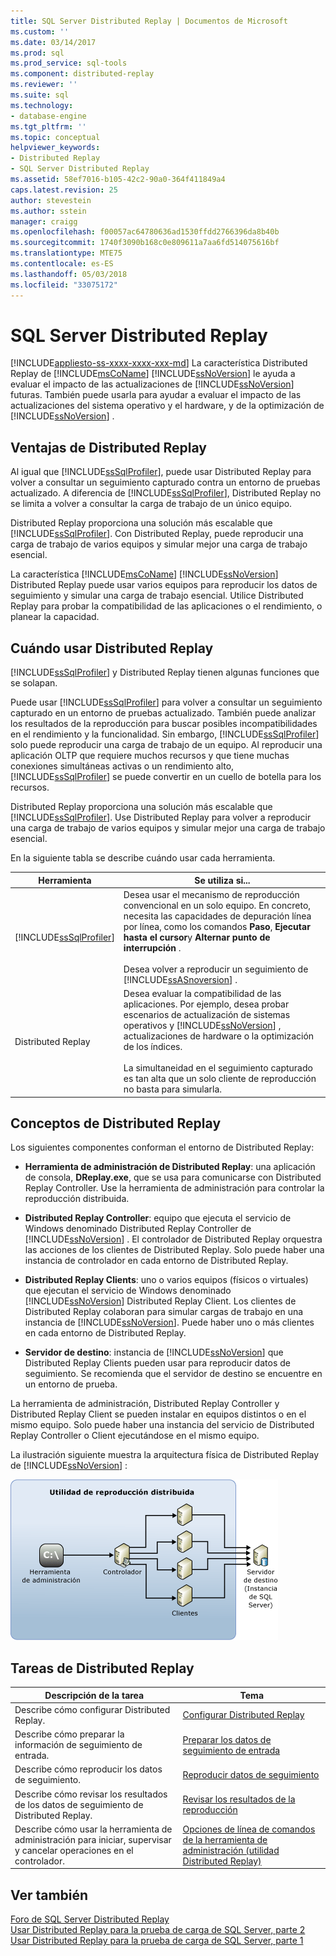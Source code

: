 ```yaml
---
title: SQL Server Distributed Replay | Documentos de Microsoft
ms.custom: ''
ms.date: 03/14/2017
ms.prod: sql
ms.prod_service: sql-tools
ms.component: distributed-replay
ms.reviewer: ''
ms.suite: sql
ms.technology:
- database-engine
ms.tgt_pltfrm: ''
ms.topic: conceptual
helpviewer_keywords:
- Distributed Replay
- SQL Server Distributed Replay
ms.assetid: 58ef7016-b105-42c2-90a0-364f411849a4
caps.latest.revision: 25
author: stevestein
ms.author: sstein
manager: craigg
ms.openlocfilehash: f00057ac64780636ad1530ffdd2766396da8b40b
ms.sourcegitcommit: 1740f3090b168c0e809611a7aa6fd514075616bf
ms.translationtype: MTE75
ms.contentlocale: es-ES
ms.lasthandoff: 05/03/2018
ms.locfileid: "33075172"
---
```

# <a name="sql-server-distributed-replay"></a>SQL Server Distributed Replay
[!INCLUDE[appliesto-ss-xxxx-xxxx-xxx-md](../../includes/appliesto-ss-xxxx-xxxx-xxx-md.md)]
  La característica Distributed Replay de [!INCLUDE[msCoName](../../includes/msconame-md.md)] [!INCLUDE[ssNoVersion](../../includes/ssnoversion-md.md)] le ayuda a evaluar el impacto de las actualizaciones de [!INCLUDE[ssNoVersion](../../includes/ssnoversion-md.md)] futuras. También puede usarla para ayudar a evaluar el impacto de las actualizaciones del sistema operativo y el hardware, y de la optimización de [!INCLUDE[ssNoVersion](../../includes/ssnoversion-md.md)] .  
  
## <a name="benefits-of-distributed-replay"></a>Ventajas de Distributed Replay  
 Al igual que [!INCLUDE[ssSqlProfiler](../../includes/sssqlprofiler-md.md)], puede usar Distributed Replay para volver a consultar un seguimiento capturado contra un entorno de pruebas actualizado. A diferencia de [!INCLUDE[ssSqlProfiler](../../includes/sssqlprofiler-md.md)], Distributed Replay no se limita a volver a consultar la carga de trabajo de un único equipo.  
  
 Distributed Replay proporciona una solución más escalable que [!INCLUDE[ssSqlProfiler](../../includes/sssqlprofiler-md.md)]. Con Distributed Replay, puede reproducir una carga de trabajo de varios equipos y simular mejor una carga de trabajo esencial.  
  
 La característica [!INCLUDE[msCoName](../../includes/msconame-md.md)] [!INCLUDE[ssNoVersion](../../includes/ssnoversion-md.md)] Distributed Replay puede usar varios equipos para reproducir los datos de seguimiento y simular una carga de trabajo esencial. Utilice Distributed Replay para probar la compatibilidad de las aplicaciones o el rendimiento, o planear la capacidad.  
  
## <a name="when-to-use-distributed-replay"></a>Cuándo usar Distributed Replay  
 [!INCLUDE[ssSqlProfiler](../../includes/sssqlprofiler-md.md)] y Distributed Replay tienen algunas funciones que se solapan.  
  
 Puede usar [!INCLUDE[ssSqlProfiler](../../includes/sssqlprofiler-md.md)] para volver a consultar un seguimiento capturado en un entorno de pruebas actualizado. También puede analizar los resultados de la reproducción para buscar posibles incompatibilidades en el rendimiento y la funcionalidad. Sin embargo, [!INCLUDE[ssSqlProfiler](../../includes/sssqlprofiler-md.md)] solo puede reproducir una carga de trabajo de un equipo. Al reproducir una aplicación OLTP que requiere muchos recursos y que tiene muchas conexiones simultáneas activas o un rendimiento alto, [!INCLUDE[ssSqlProfiler](../../includes/sssqlprofiler-md.md)] se puede convertir en un cuello de botella para los recursos.  
  
 Distributed Replay proporciona una solución más escalable que [!INCLUDE[ssSqlProfiler](../../includes/sssqlprofiler-md.md)]. Use Distributed Replay para volver a reproducir una carga de trabajo de varios equipos y simular mejor una carga de trabajo esencial.  
  
 En la siguiente tabla se describe cuándo usar cada herramienta.  
  
|Herramienta|Se utiliza si...|  
|----------|---------------|  
|[!INCLUDE[ssSqlProfiler](../../includes/sssqlprofiler-md.md)]|Desea usar el mecanismo de reproducción convencional en un solo equipo. En concreto, necesita las capacidades de depuración línea por línea, como los comandos **Paso**, **Ejecutar hasta el cursor**y **Alternar punto de interrupción** .<br /><br /> Desea volver a reproducir un seguimiento de [!INCLUDE[ssASnoversion](../../includes/ssasnoversion-md.md)] .|  
|Distributed Replay|Desea evaluar la compatibilidad de las aplicaciones. Por ejemplo, desea probar escenarios de actualización de sistemas operativos y [!INCLUDE[ssNoVersion](../../includes/ssnoversion-md.md)] , actualizaciones de hardware o la optimización de los índices.<br /><br /> La simultaneidad en el seguimiento capturado es tan alta que un solo cliente de reproducción no basta para simularla.|  
  
## <a name="distributed-replay-concepts"></a>Conceptos de Distributed Replay  
 Los siguientes componentes conforman el entorno de Distributed Replay:  
  
-   **Herramienta de administración de Distributed Replay**: una aplicación de consola, **DReplay.exe**, que se usa para comunicarse con Distributed Replay Controller. Use la herramienta de administración para controlar la reproducción distribuida.  
  
-   **Distributed Replay Controller**: equipo que ejecuta el servicio de Windows denominado Distributed Replay Controller de [!INCLUDE[ssNoVersion](../../includes/ssnoversion-md.md)] . El controlador de Distributed Replay orquestra las acciones de los clientes de Distributed Replay. Solo puede haber una instancia de controlador en cada entorno de Distributed Replay.  
  
-   **Distributed Replay Clients**: uno o varios equipos (físicos o virtuales) que ejecutan el servicio de Windows denominado [!INCLUDE[ssNoVersion](../../includes/ssnoversion-md.md)] Distributed Replay Client. Los clientes de Distributed Replay colaboran para simular cargas de trabajo en una instancia de [!INCLUDE[ssNoVersion](../../includes/ssnoversion-md.md)]. Puede haber uno o más clientes en cada entorno de Distributed Replay.  
  
-   **Servidor de destino**: instancia de [!INCLUDE[ssNoVersion](../../includes/ssnoversion-md.md)] que Distributed Replay Clients pueden usar para reproducir datos de seguimiento. Se recomienda que el servidor de destino se encuentre en un entorno de prueba.  
  
 La herramienta de administración, Distributed Replay Controller y Distributed Replay Client se pueden instalar en equipos distintos o en el mismo equipo. Solo puede haber una instancia del servicio de Distributed Replay Controller o Client ejecutándose en el mismo equipo.  
  
 La ilustración siguiente muestra la arquitectura física de Distributed Replay de [!INCLUDE[ssNoVersion](../../includes/ssnoversion-md.md)] :  
  
 ![Arquitectura de reproducción distribuida](../../tools/distributed-replay/media/distributedreplayarch.gif "arquitectura de reproducción distribuida")  
  
## <a name="distributed-replay-tasks"></a>Tareas de Distributed Replay  
  
|Descripción de la tarea|Tema|  
|----------------------|-----------|  
|Describe cómo configurar Distributed Replay.|[Configurar Distributed Replay](../../tools/distributed-replay/configure-distributed-replay.md)|  
|Describe cómo preparar la información de seguimiento de entrada.|[Preparar los datos de seguimiento de entrada](../../tools/distributed-replay/prepare-the-input-trace-data.md)|  
|Describe cómo reproducir los datos de seguimiento.|[Reproducir datos de seguimiento](../../tools/distributed-replay/replay-trace-data.md)|  
|Describe cómo revisar los resultados de los datos de seguimiento de Distributed Replay.|[Revisar los resultados de la reproducción](../../tools/distributed-replay/review-the-replay-results.md)|  
|Describe cómo usar la herramienta de administración para iniciar, supervisar y cancelar operaciones en el controlador.|[Opciones de línea de comandos de la herramienta de administración &#40;utilidad Distributed Replay&#41;](../../tools/distributed-replay/administration-tool-command-line-options-distributed-replay-utility.md)|  
  
## <a name="see-also"></a>Ver también  
 [Foro de SQL Server Distributed Replay](http://social.technet.microsoft.com/Forums/sl/sqldru/)   
 [Usar Distributed Replay para la prueba de carga de SQL Server, parte 2](http://blogs.msdn.com/b/mspfe/archive/2012/11/14/using-distributed-replay-to-load-test-your-sql-server-part-2.aspx)   
 [Usar Distributed Replay para la prueba de carga de SQL Server, parte 1](http://blogs.msdn.com/b/mspfe/archive/2012/11/08/using-distributed-replay-to-load-test-your-sql-server-part-1.aspx)  
  
  
